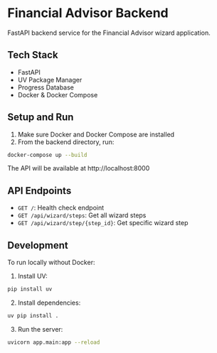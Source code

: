 # Financial Advisor Backend

FastAPI backend service for the Financial Advisor wizard application.

## Tech Stack
- FastAPI
- UV Package Manager
- Progress Database
- Docker & Docker Compose

## Setup and Run

1. Make sure Docker and Docker Compose are installed
2. From the backend directory, run:
```bash
docker-compose up --build
```

The API will be available at http://localhost:8000

## API Endpoints

- `GET /`: Health check endpoint
- `GET /api/wizard/steps`: Get all wizard steps
- `GET /api/wizard/step/{step_id}`: Get specific wizard step

## Development

To run locally without Docker:

1. Install UV:
```bash
pip install uv
```

2. Install dependencies:
```bash
uv pip install .
```

3. Run the server:
```bash
uvicorn app.main:app --reload
```
